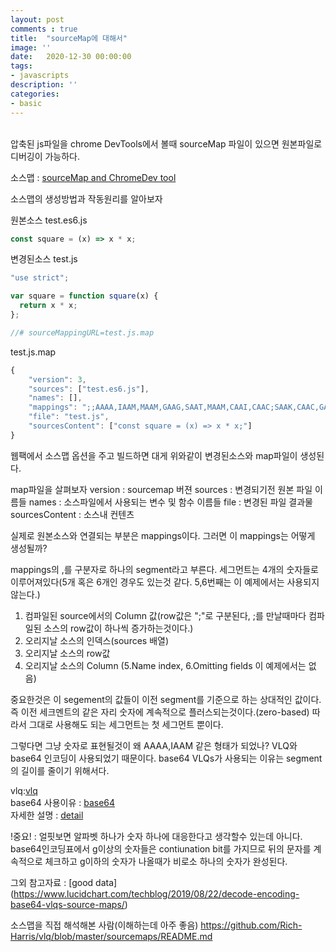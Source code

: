 ```yaml
---
layout: post
comments : true
title:  "sourceMap에 대해서"
image: ''
date:   2020-12-30 00:00:00
tags:
- javascripts
description: ''
categories:
- basic
---
```



<br>
압축된 js파일을 chrome DevTools에서 볼때 sourceMap 파일이 있으면 원본파일로 디버깅이 가능하다.<br>

소스맵 : [sourceMap and ChromeDev tool](https://developers.google.com/web/tools/chrome-devtools/javascript/source-maps?hl=ko)

소스맵의 생성방법과 작동원리를 알아보자<br>

원본소스 test.es6.js<br>
```js
const square = (x) => x * x;
```

변경된소스 test.js<br>
```js
"use strict";

var square = function square(x) {
  return x * x;
};

//# sourceMappingURL=test.js.map
```

test.js.map<br>
```js
{
    "version": 3,
    "sources": ["test.es6.js"],
    "names": [],
    "mappings": ";;AAAA,IAAM,MAAM,GAAG,SAAT,MAAM,CAAI,CAAC;SAAK,CAAC,GAAG,CAAC;CAAA,CAAC",
    "file": "test.js",
    "sourcesContent": ["const square = (x) => x * x;"]
}
```
웹팩에서 소스맵 옵션을 주고 빌드하면 대게 위와같이 변경된소스와 map파일이 생성된다.<br>

map파일을 살펴보자
version : sourcemap 버젼
sources : 변경되기전 원본 파일 이름들
names : 소스파일에서 사용되는 변수 및 함수 이름들
file : 변경된 파일 결과물
sourcesContent : 소스내 컨텐츠

실제로 원본소스와 연결되는 부분은 mappings이다. 그러면 이 mappings는 어떻게 생성될까?

mappings의 ,를 구분자로 하나의 segment라고 부른다. 세그먼트는 4개의 숫자들로 이루어져있다(5개 혹은 6개인 경우도 있는것 같다. 5,6번째는 이 예제에서는 사용되지 않는다.)

1. 컴파일된 source에서의 Column 값(row값은 ";"로 구분된다, ;를 만날때마다 컴파일된 소스의 row값이 하나씩 증가하는것이다.)
2. 오리지날 소스의 인덱스(sources 배열)
3. 오리지날 소스의 row값
4. 오리지날 소스의 Column 
(5.Name index, 6.Omitting fields 이 예제에서는 없음)

중요한것은 이 segement의 값들이 이전 segment를 기준으로 하는 상대적인 값이다. 즉 이전 세크멘트의 같은 자리 숫자에 계속적으로 플러스되는것이다.(zero-based) 따라서 그대로 사용해도 되는 세그먼트는 첫 세그먼트 뿐이다.

그렇다면 그냥 숫자로 표현될것이 왜 AAAA,IAAM 같은 형태가 되었나?
VLQ와 base64 인코딩이 사용되었기 때문이다. base64 VLQs가 사용되는 이유는 segment의 길이를 줄이기 위해서다.

vlq:[vlq](https://en.wikipedia.org/wiki/Variable-length_quantity)<br>
base64 사용이유 : [base64](https://devuna.tistory.com/41)<br>
자세한 설명 : [detail](https://pvdz.ee/weblog/281)<br>

!중요! : 얼핏보면 알파벳 하나가 숫자 하나에 대응한다고 생각할수 있는데 아니다. base64인코딩표에서 g이상의 숫자들은 contiunation bit를 가지므로 뒤의 문자를 계속적으로 체크하고 g이하의 숫자가 나올때가 비로소 하나의 숫자가 완성된다.

그외 참고자료 : [good data]
(https://www.lucidchart.com/techblog/2019/08/22/decode-encoding-base64-vlqs-source-maps/)<br>

소스맵을 직접 해석해본 사람(이해하는데 아주 좋음)
https://github.com/Rich-Harris/vlq/blob/master/sourcemaps/README.md<br>





